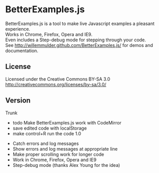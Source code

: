 BetterExamples.js
============

BetterExamples.js is a tool to make live Javascript examples a pleasant experience.  
Works in Chrome, Firefox, Opera and IE9.  
Even includes a Step-debug mode for stepping through your code.  
See http://willemmulder.github.com/BetterExamples.js/ for demos and documentation.  

License
----------------
Licensed under the Creative Commons BY-SA 3.0  
http://creativecommons.org/licenses/by-sa/3.0/

Version
-----------------
Trunk  
- todo Make BetterExamples.js work with CodeMirror  
- save edited code with localStorage
- make control+R run the code
1.0  
+ Catch errors and log messages  
+ Show errors and log messages at appropriate line  
+ Make proper scrolling work for longer code
+ Work in Chrome, Firefox, Opera and IE9  
+ Step-debug mode (thanks Alex Young for the idea)